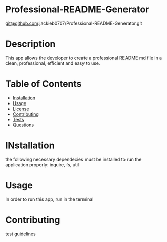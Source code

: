 # Professional-README-Generator
git@github.com:jackieb0707/Professional-README-Generator.git

# Description
This app allows the developer to create a professional README md file in a clean, professional, efficient and easy to use.

# Table of Contents 
* [Installation](#installation)
* [Usage](#Usage)
* [License](#License)
* [Contributing](#Contributing)
* [Tests](#Tests)
* [Questions](Questions)

# INstallation
the following necessary dependecies must be installed to run the application properly: inquire, fs, util

# Usage 
In order to run this app, run in the terminal

# Contributing 
 test guidelines

 